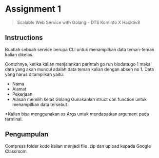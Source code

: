 # Assignment 1

> Scalable Web Service with Golang - DTS Kominfo X Hacktiv8

## Instructions

Buatlah sebuah service berupa CLI untuk menampilkan data teman-teman kalian dikelas.

Contohnya, ketika kalian menjalankan perintah go run biodata.go 1 maka data yang akan muncul adalah data teman kalian dengan absen no 1. Data yang harus ditampilkan yaitu:

- Nama
- Alamat
- Pekerjaan
- Alasan memilih kelas Golang Gunakanlah struct dan function untuk menampilkan data tersebut.

\*Kalian bisa menggunakan os.Args untuk mendapatkan argument pada terminal.

## Pengumpulan

Compress folder kode kalian menjadi file .zip dan upload kepada Google Classroom.
